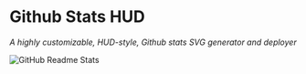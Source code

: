 # <i class="fa-brands fa-github fa-spin"></i> Github Stats HUD <i class="fa-solid fa-chart-line fa-fade"></i>
*A highly customizable, HUD-style, Github stats SVG generator and deployer*

![GitHub Readme Stats](https://github-stats-hud.vercel.app/api/github-status?username=gh0stintheshe11)
